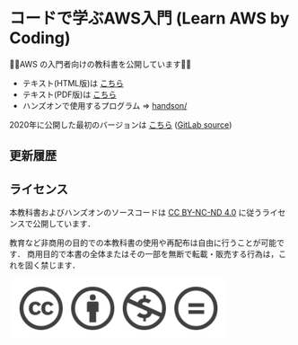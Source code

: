 # コードで学ぶAWS入門 (Learn AWS by Coding)

🚀🚀AWS の入門者向けの教科書を公開しています🚀🚀

- テキスト(HTML版)は [こちら](https://tomomano.gitlab.io/intro-aws/)
- テキスト(PDF版)は [こちら](https://tomomano.gitlab.io/intro-aws/main.pdf)
- ハンズオンで使用するプログラム => [handson/](handson/)

2020年に公開した最初のバージョンは [こちら](https://tomomano.gitlab.io/intro-aws/)
([GitLab source](https://gitlab.com/tomomano/intro-aws))

## 更新履歴

## ライセンス

本教科書およびハンズオンのソースコードは [CC BY-NC-ND 4.0](https://creativecommons.org/licenses/by-nc-nd/4.0/) に従うライセンスで公開しています．

教育など非商用の目的での本教科書の使用や再配布は自由に行うことが可能です．
商用目的で本書の全体またはその一部を無断で転載・販売する行為は，これを固く禁じます．

![](book/imgs/cc_by_nc_nd.png)
